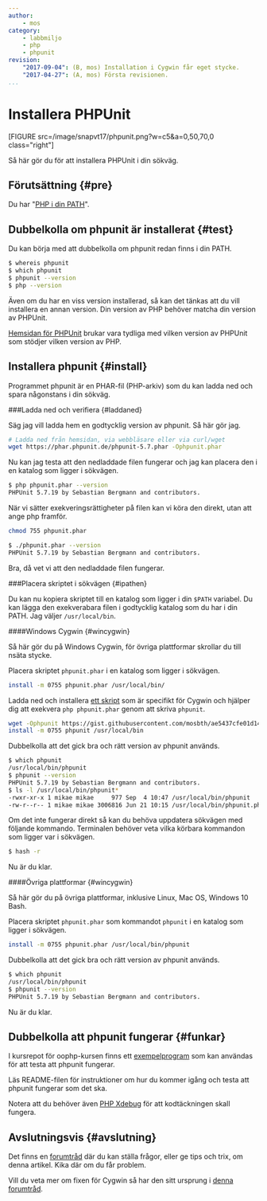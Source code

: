 ```yaml
---
author:
    - mos
category: 
    - labbmiljo
    - php
    - phpunit
revision:
    "2017-09-04": (B, mos) Installation i Cygwin får eget stycke.
    "2017-04-27": (A, mos) Första revisionen.
...
```

Installera PHPUnit
==================================

[FIGURE src=/image/snapvt17/phpunit.png?w=c5&a=0,50,70,0 class="right"]

Så här gör du för att installera PHPUnit i din sökväg.

<!--more-->



Förutsättning {#pre}
-------------------------------

Du har "[PHP i din PATH](kunskap/lagg-php-i-pathen)".




Dubbelkolla om phpunit är installerat {#test}
-------------------------------

Du kan börja med att dubbelkolla om phpunit redan finns i din PATH.

```bash
$ whereis phpunit
$ which phpunit
$ phpunit --version
$ php --version
```

Även om du har en viss version installerad, så kan det tänkas att du vill installera en annan version. Din version av PHP behöver matcha din version av PHPUnit.

[Hemsidan för PHPUnit](https://phpunit.de/) brukar vara tydliga med vilken version av PHPUnit som stödjer vilken version av PHP.



Installera phpunit {#install}
-------------------------------

Programmet phpunit är en PHAR-fil (PHP-arkiv) som du kan ladda ned och spara någonstans i din sökväg.



###Ladda ned och verifiera {#laddaned}

Säg jag vill ladda hem en godtycklig version av phpunit. Så här gör jag.

```bash
# Ladda ned från hemsidan, via webbläsare eller via curl/wget
wget https://phar.phpunit.de/phpunit-5.7.phar -Ophpunit.phar
```

Nu kan jag testa att den nedladdade filen fungerar och jag kan placera den i en katalog som ligger i sökvägen.

```bash
$ php phpunit.phar --version
PHPUnit 5.7.19 by Sebastian Bergmann and contributors.
```

När vi sätter exekveringsrättigheter på filen kan vi köra den direkt, utan att ange php framför.

```bash
chmod 755 phpunit.phar
```

```bash
$ ./phpunit.phar --version
PHPUnit 5.7.19 by Sebastian Bergmann and contributors.
```

Bra, då vet vi att den nedladdade filen fungerar.



###Placera skriptet i sökvägen {#ipathen}

Du kan nu kopiera skriptet till en katalog som ligger i din `$PATH` variabel. Du kan lägga den exekverabara filen i godtycklig katalog som du har i din PATH. Jag väljer `/usr/local/bin`.



####Windows Cygwin {#wincygwin}

Så här gör du på Windows Cygwin, för övriga plattformar skrollar du till nsäta stycke.

Placera skriptet `phpunit.phar` i en katalog som ligger i sökvägen.

```bash
install -m 0755 phpunit.phar /usr/local/bin/
```

Ladda ned och installera [ett skript](https://gist.github.com/mosbth/ae5437cfe01d14b9707c) som är specifikt för Cygwin och hjälper dig att exekvera `php phpunit.phar` genom att skriva `phpunit`.

```bash
wget -Ophpunit https://gist.githubusercontent.com/mosbth/ae5437cfe01d14b9707c/raw/63b299639ba95fa19c87198d1a8b007525286baf/composer
install -m 0755 phpunit /usr/local/bin
``` 

Dubbelkolla att det gick bra och rätt version av phpunit används.

```bash
$ which phpunit
/usr/local/bin/phpunit
$ phpunit --version
PHPUnit 5.7.19 by Sebastian Bergmann and contributors.
$ ls -l /usr/local/bin/phpunit*
-rwxr-xr-x 1 mikae mikae     977 Sep  4 10:47 /usr/local/bin/phpunit
-rw-r--r-- 1 mikae mikae 3006816 Jun 21 10:15 /usr/local/bin/phpunit.phar
```

Om det inte fungerar direkt så kan du behöva uppdatera sökvägen med följande kommando. Terminalen behöver veta vilka körbara kommandon som ligger var i sökvägen.

```bash
$ hash -r
```

Nu är du klar.



####Övriga plattformar {#wincygwin}

Så här gör du på övriga plattformar, inklusive Linux, Mac OS, Windows 10 Bash.

Placera skriptet `phpunit.phar` som kommandot `phpunit` i en katalog som ligger i sökvägen.

```bash
install -m 0755 phpunit.phar /usr/local/bin/phpunit
```

Dubbelkolla att det gick bra och rätt version av phpunit används.

```bash
$ which phpunit
/usr/local/bin/phpunit
$ phpunit --version
PHPUnit 5.7.19 by Sebastian Bergmann and contributors.
```

Nu är du klar.



Dubbelkolla att phpunit fungerar {#funkar}
-------------------------------

I kursrepot för oophp-kursen finns ett [exempelprogram](https://github.com/dbwebb-se/oophp/tree/master/example/phpunit) som kan användas för att testa att phpunit fungerar.

Läs README-filen för instruktioner om hur du kommer igång och testa att phpunit fungerar som det ska.

Notera att du behöver även [PHP Xdebug](labbmiljo/xdebug) för att kodtäckningen skall fungera.



Avslutningsvis {#avslutning}
------------------------------

Det finns en [forumtråd](t/6465) där du kan ställa frågor, eller ge tips och trix, om denna artikel. Kika där om du får problem.

Vill du veta mer om fixen för Cygwin så har den sitt ursprung i [denna forumtråd](f/43414).
